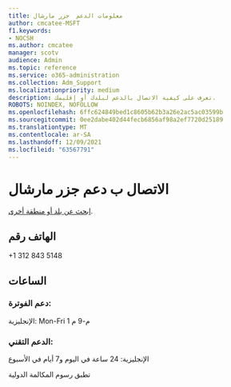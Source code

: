 ```yaml
---
title: معلومات الدعم  جزر مارشال
author: cmcatee-MSFT
f1.keywords:
- NOCSH
ms.author: cmcatee
manager: scotv
audience: Admin
ms.topic: reference
ms.service: o365-administration
ms.collection: Adm_Support
ms.localizationpriority: medium
description: تعرف على كيفية الاتصال بالدعم لبلدك أو إقليمك.
ROBOTS: NOINDEX, NOFOLLOW
ms.openlocfilehash: 6ffc624849bed1c8605b62b3a26e2ac5ac03599b
ms.sourcegitcommit: 0ee2dabe402d44fecb6856af98a2ef7720d25189
ms.translationtype: MT
ms.contentlocale: ar-SA
ms.lasthandoff: 12/09/2021
ms.locfileid: "63567791"
---
```

# <a name="contact-support-for-marshall-islands"></a>الاتصال ب دعم جزر مارشال

[ابحث عن بلد أو منطقة أخرى](../get-help-support.md).

## <a name="phone-number"></a>الهاتف رقم
+1 312 843 5148

## <a name="hours"></a>الساعات
### <a name="billing-support"></a>دعم الفوترة:

الإنجليزية: Mon-Fri 1 م-9 م

### <a name="technical-support"></a>الدعم التقني:

الإنجليزية: 24 ساعة في اليوم و7 أيام في الأسبوع

تطبق رسوم المكالمة الدولية
